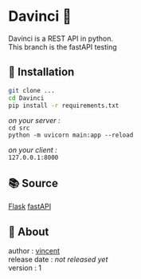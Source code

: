 # Davinci 🐝

Davinci is a REST API in python.   
This branch is the fastAPI testing  

## 🔧  Installation  

```sh 
git clone ... 
cd Davinci
pip install -r requirements.txt
```

*on your server :*    
`cd src`  
`python -m uvicorn main:app --reload`  

*on your client :*   
`127.0.0.1:8000`   


## 📚 Source 

[Flask](https://www.youtube.com/watch?v=GMppyAPbLYk&ab_channel=TechWithTim)
[fastAPI](https://fastapi.tiangolo.com/fr/tutorial/first-steps/)


## 👤 About  


author : [vincent](https://www.github.com/Vincent-vst)   
release date : *not released yet*    
version : 1   


